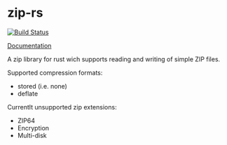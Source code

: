 zip-rs
======

[![Build Status](https://travis-ci.org/mvdnes/zip-rs.svg)](https://travis-ci.org/mvdnes/zip-rs)

[Documentation](http://www.rust-ci.org/mvdnes/zip-rs/doc/zip/)

A zip library for rust wich supports reading and writing of simple ZIP files.

Supported compression formats:

* stored (i.e. none)
* deflate

Currentlt unsupported zip extensions:

* ZIP64
* Encryption
* Multi-disk
